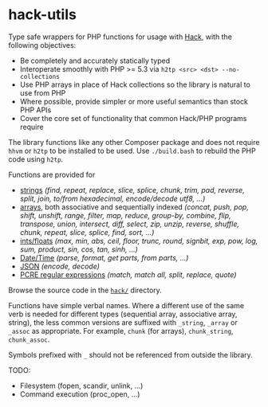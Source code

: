 # hack-utils

Type safe wrappers for PHP functions for usage with [Hack](http://hacklang.org/), with the following objectives:

- Be completely and accurately statically typed
- Interoperate smoothly with PHP >= 5.3 via `h2tp <src> <dst> --no-collections`
- Use PHP arrays in place of Hack collections so the library is natural to use from PHP
- Where possible, provide simpler or more useful semantics than stock PHP APIs
- Cover the core set of functionality that common Hack/PHP programs require

The library functions like any other Composer package and does not require `hhvm` or `h2tp` to be installed to be used. Use `./build.bash` to rebuild the PHP code using `h2tp`.

Functions are provided for
- [strings](./hack/main.php) _(find, repeat, replace, slice, splice, chunk, trim, pad, reverse, split, join, to/from hexadecimal, encode/decode utf8, ...)_
- [arrays](./hack/main.php), both associative and sequentially indexed _(concat, push, pop, shift, unshift, range, filter, map, reduce, group-by, combine, flip, transpose, union, intersect, diff, select, zip, unzip, reverse, shuffle, chunk, repeat, slice, splice, find, sort, ...)_
- [ints/floats](./hack/math.php) _(max, min, abs, ceil, floor, trunc, round, signbit, exp, pow, log, sum, product, sin, cos, tan, sinh, ...)_
- [Date/Time](./hack/DateTime.php) _(parse, format, get parts, from parts, ...)_
- [JSON](./hack/json.php) _(encode, decode)_
- [PCRE regular expressions](./hack/pcre.php) _(match, match all, split, replace, quote)_

Browse the source code in the [`hack/`](./hack/) directory.

Functions have simple verbal names. Where a different use of the same verb is needed for different types (sequential array, associative array, string), the less common versions are suffixed with `_string`, `_array` or `_assoc` as appropriate. For example, `chunk` (for arrays), `chunk_string`, `chunk_assoc`.

Symbols prefixed with `_` should not be referenced from outside the library.

TODO:
- Filesystem (fopen, scandir, unlink, ...)
- Command execution (proc_open, ...)
